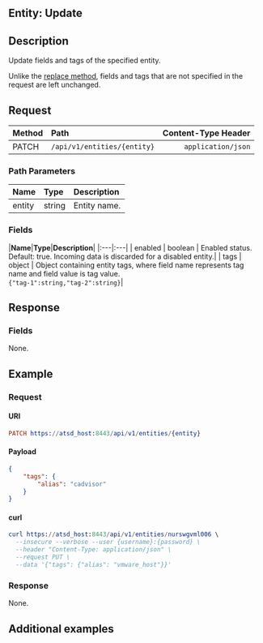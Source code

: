 ## Entity: Update

## Description

Update fields and tags of the specified entity. 

Unlike the [replace method](create-or-replace.md), fields and tags that are not specified in the request are left unchanged.

## Request

| **Method** | **Path** | **Content-Type Header**|
|:---|:---|---:|
| PATCH | `/api/v1/entities/{entity}` | `application/json` |

### Path Parameters 

|**Name**|**Type**|**Description**|
|:---|:---|:---|
| entity |string|Entity name.|

### Fields

|**Name**|**Type**|**Description**|
|:---|:---|
| enabled | boolean | Enabled status. Default: true. Incoming data is discarded for a disabled entity.|
| tags | object | Object containing entity tags, where field name represents tag name and field value is tag value.<br>`{"tag-1":string,"tag-2":string}`|

## Response

### Fields

None.

## Example

### Request

#### URI

```elm
PATCH https://atsd_host:8443/api/v1/entities/{entity}
```

#### Payload

```json
{
    "tags": {
        "alias": "cadvisor"
    }
}
```

#### curl

```elm
curl https://atsd_host:8443/api/v1/entities/nurswgvml006 \
  --insecure --verbose --user {username}:{password} \
  --header "Content-Type: application/json" \
  --request PUT \
  --data '{"tags": {"alias": "vmware_host"}}'
  ```

### Response

None.

## Additional examples

